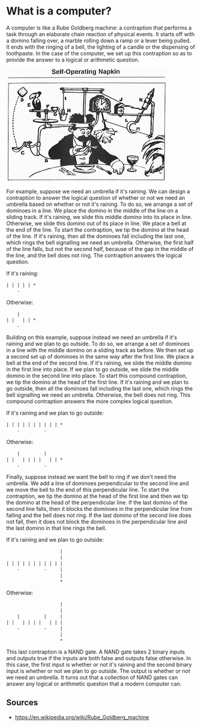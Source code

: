 # What is a computer?

A computer is like a Rube Goldberg machine: a contraption that performs a task through an elaborate chain reaction of physical events. It starts off with a domino falling over, a marble rolling down a ramp or a lever being pulled. It ends with the ringing of a bell, the lighting of a candle or the dispensing of toothpaste. In the case of the computer, we set up this contraption so as to provide the answer to a logical or arithmetic question.

![rube_goldberg](/img/rube_goldberg.png)

For example, suppose we need an umbrella if it's raining. We can design a contraption to answer the logical question of whether or not we need an umbrella based on whether or not it's raining. To do so, we arrange a set of dominoes in a line. We place the domino in the middle of the line on a sliding track. If it's raining, we slide this middle domino into its place in line. Otherwise, we slide this domino out of its place in line. We place a bell at the end of the line. To start the contraption, we tip the domino at the head of the line. If it's raining, then all the dominoes fall including the last one, which rings the bell signalling we need an umbrella. Otherwise, the first half of the line falls, but not the second half, because of the gap in the middle of the line, and the bell does not ring. The contraption answers the logical question.

If it's raining:

```
| | | | | *
    -
```

Otherwise:

```
    |
| |   | | *
    -
```

Building on this example, suppose instead we need an umbrella if it's raining and we plan to go outside. To do so, we arrange a set of dominoes in a line with the middle domino on a sliding track as before. We then set up a second set up of dominoes in the same way after the first line. We place a bell at the end of the second line. If it's raining, we slide the middle domino in the first line into place. If we plan to go outside, we slide the middle domino in the second line into place. To start this compound contraption, we tip the domino at the head of the first line. If it's raining and we plan to go outside, then all the dominoes fall including the last one, which rings the bell signalling we need an umbrella. Otherwise, the bell does not ring. This compound contraption answers the more complex logical question.

If it's raining and we plan to go outside:

```
| | | | | | | | | | *
    -         -
```

Otherwise:

```
    |         |
| |   | | | |   | | *
    -         -
```

Finally, suppose instead we want the bell to ring if we don't need the umbrella. We add a line of dominoes perpendicular to the second line and we move the bell to the end of this perpendicular line. To start the contraption, we tip the domino at the head of the first line and then we tip the domino at the head of the perpendicular line. If the last domino of the second line falls, then it blocks the dominoes in the perpendicular line from falling and the bell does not ring. If the last domino of the second line does not fall, then it does not block the dominoes in the perpendicular line and the last domino in that line rings the bell.

If it's raining and we plan to go outside:

```
                    |
                    |
| | | | | | | | | | |
    -         -     |
                    |
                    *
```

Otherwise:

```
                    |
                    |
    |         |     |
| |   | | | |   | | |
    -         -     |
                    |
                    *
```

This last contraption is a NAND gate. A NAND gate takes 2 binary inputs and outputs true if the inputs are both false and outputs false otherwise. In this case, the first input is whether or not it's raining and the second binary input is whether or not we plan to go outside. The output is whether or not we need an umbrella. It turns out that a collection of NAND gates can answer any logical or arithmetic question that a modern computer can.

## Sources

* https://en.wikipedia.org/wiki/Rube_Goldberg_machine

